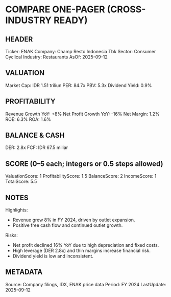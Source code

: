 # COMPARE ONE-PAGER (CROSS-INDUSTRY READY)

## HEADER
Ticker: ENAK
Company: Champ Resto Indonesia Tbk
Sector: Consumer Cyclical
Industry: Restaurants
AsOf: 2025-09-12

## VALUATION
Market Cap: IDR 1.51 triliun
PER: 84.7x
PBV: 5.3x
Dividend Yield: 0.9%

## PROFITABILITY
Revenue Growth YoY: +8%
Net Profit Growth YoY: -16%
Net Margin: 1.2%
ROE: 6.3%
ROA: 1.6%

## BALANCE & CASH
DER: 2.8x
FCF: IDR 67.5 miliar

## SCORE (0–5 each; integers or 0.5 steps allowed)
ValuationScore: 1
ProfitabilityScore: 1.5
BalanceScore: 2
IncomeScore: 1
TotalScore: 5.5

## NOTES
Highlights:
- Revenue grew 8% in FY 2024, driven by outlet expansion.
- Positive free cash flow and continued outlet growth.

Risks:
- Net profit declined 16% YoY due to high depreciation and fixed costs.
- High leverage (DER 2.8x) and thin margins increase financial risk.
- Dividend yield is low and inconsistent.

## METADATA
Source: Company filings, IDX, ENAK price data
Period: FY 2024
LastUpdate: 2025-09-12